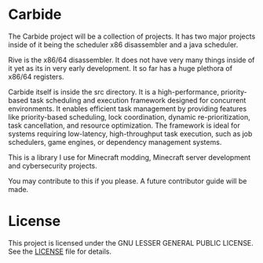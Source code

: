 # Carbide

The Carbide project will be a collection of projects. It has two major projects inside of it being the scheduler 
x86 disassembler and a java scheduler. 

Rive is the x86/64 disassembler. It does not have very many things inside of it yet as its in very early development. It 
so far has a huge plethora of x86/64 registers. 

Carbide itself is inside the src directory. It is a high-performance, priority-based task scheduling and execution framework
designed for concurrent environments. It enables efficient task management by providing features like  priority-based scheduling, 
lock coordination, dynamic re-prioritization, task cancellation, and resource optimization. The framework is ideal for systems 
requiring low-latency, high-throughput task execution, such as job schedulers, game engines, or dependency management systems.

This is a library I use for Minecraft modding, Minecraft server development and cybersecurity projects. 

You may contribute to this if you please. A future contributor guide will be made.

# License
This project is licensed under the GNU LESSER GENERAL PUBLIC LICENSE. See the [LICENSE](LICENSE) file for details.
